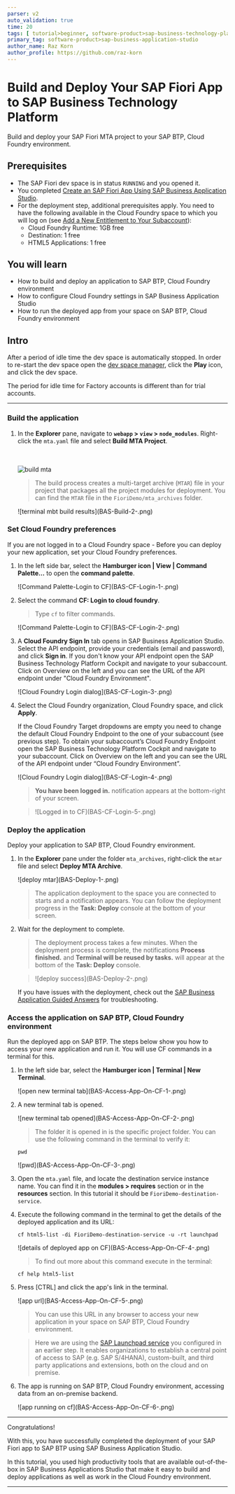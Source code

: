 ```yaml
---
parser: v2
auto_validation: true
time: 20
tags: [ tutorial>beginner, software-product>sap-business-technology-platform, software-product>sap-fiori, programming-tool>sapui5, software-product>sap-btp-cloud-foundry-environment]
primary_tag: software-product>sap-business-application-studio
author_name: Raz Korn
author_profile: https://github.com/raz-korn
---
```


# Build and Deploy Your SAP Fiori App to SAP Business Technology Platform
<!-- description --> Build and deploy your SAP Fiori MTA project to your SAP BTP, Cloud Foundry environment.

## Prerequisites
- The SAP Fiori dev space is in status `RUNNING` and you opened it.
- You completed [Create an SAP Fiori App Using SAP Business Application Studio](appstudio-fioriapps-create).
- For the deployment step, additional prerequisites apply. You need to have the following available in the Cloud Foundry space to which you will log on (see [Add a New Entitlement to Your Subaccount](cp-cf-entitlements-add)):
    - Cloud Foundry Runtime: 1GB free
    - Destination: 1 free
    - HTML5 Applications: 1 free

## You will learn
  - How to build and deploy an application to SAP BTP, Cloud Foundry environment
  - How to configure Cloud Foundry settings in SAP Business Application Studio
  - How to run the deployed app from your space on SAP BTP, Cloud Foundry environment

## Intro
After a period of idle time the dev space is automatically stopped. In order to re-start the dev space open the [dev space manager](https://triallink.eu10.trial.applicationstudio.cloud.sap/), click the **Play** icon, and click the dev space.

The period for idle time for Factory accounts is different than for trial accounts.

---

### Build the application


1. In the **Explorer** pane, navigate to **`webapp` > `view` > `node_modules`**. Right-click the `mta.yaml` file and select **Build MTA Project**.

    <br><br><!-- border -->![build mta](BAS-Build-1-.png)

    >The build process creates a multi-target archive (`MTAR`) file in your project that packages all the project modules for deployment. You can find the `MTAR` file in the `FioriDemo/mta_archives` folder.

    <!-- border -->![terminal mbt build results](BAS-Build-2-.png)


### Set Cloud Foundry preferences


If you are not logged in to a Cloud Foundry space - Before you can deploy your new application, set your Cloud Foundry preferences.

1. In the left side bar, select the **Hamburger icon | View | Command Palette…** to open the **command palette**.

    <!-- border -->![Command Palette-Login to CF](BAS-CF-Login-1-.png)    

2. Select the command **CF: Login to cloud foundry**.

    >Type `cf` to filter commands.

    <!-- border -->![Command Palette-Login to CF](BAS-CF-Login-2-.png)

3. A **Cloud Foundry Sign In** tab opens in SAP Business Application Studio. Select the API endpoint, provide your credentials (email and password), and click **Sign in**. If you don't know your API endpoint open the SAP Business Technology Platform Cockpit and navigate to your subaccount. Click on Overview on the left and you can see the URL of the API endpoint under "Cloud Foundry Environment".

    <!-- border -->![Cloud Foundry Login dialog](BAS-CF-Login-3-.png)

4. Select the Cloud Foundry organization, Cloud Foundry space, and click **Apply**.

    If the Cloud Foundry Target dropdowns are empty you need to change the default Cloud Foundry Endpoint to the one of your subaccount (see previous step). To obtain your subaccount’s Cloud Foundry Endpoint open the SAP Business Technology Platform Cockpit and navigate to your subaccount. Click on Overview on the left and you can see the URL of the API endpoint under “Cloud Foundry Environment”.

    <!-- border -->![Cloud Foundry Login dialog](BAS-CF-Login-4-.png)

    >**You have been logged in.** notification appears at the bottom-right of your screen.

    ><!-- border -->![Logged in to CF](BAS-CF-Login-5-.png)


### Deploy the application


Deploy your application to SAP BTP, Cloud Foundry environment.

1. In the **Explorer** pane under the folder `mta_archives`, right-click the `mtar` file and select **Deploy MTA Archive**.

    <!-- border -->![deploy mtar](BAS-Deploy-1-.png)

    >The application deployment to the space you are connected to starts and a notification appears. You can follow the deployment progress in the **Task: Deploy** console at the bottom of your screen.

3. Wait for the deployment to complete.

    >The deployment process takes a few minutes. When the deployment process is complete, the notifications **Process finished.** and **Terminal will be reused by tasks.** will appear at the bottom of the **Task: Deploy** console.

    ><!-- border -->![deploy success](BAS-Deploy-2-.png)

    If you have issues with the deployment, check out the [SAP Business Application Guided Answers](https://ga.support.sap.com/dtp/viewer/index.html#/tree/2827/actions/41344) for troubleshooting.


### Access the application on SAP BTP, Cloud Foundry environment


Run the deployed app on SAP BTP. The steps below show you how to access your new application and run it. You will use CF commands in a terminal for this.

1. In the left side bar, select the **Hamburger icon | Terminal | New Terminal**.

    <!-- border -->![open new terminal tab](BAS-Access-App-On-CF-1-.png)

2. A new terminal tab is opened.

    <!-- border -->![new terminal tab opened](BAS-Access-App-On-CF-2-.png)

    >The folder it is opened in is the specific project folder. You can use the following command in the terminal to verify it:
    ```Shell/Bash
    pwd
    ```
    <!-- border -->![pwd](BAS-Access-App-On-CF-3-.png)

3. Open the `mta.yaml` file, and locate the destination service instance name. You can find it in the **modules > requires** section or in the **resources** section. In this tutorial it should be `FioriDemo-destination-service`.

4. Execute the following command in the terminal to get the details of the deployed application and its URL:

    ```Shell/Bash
    cf html5-list -di FioriDemo-destination-service -u -rt launchpad
    ```

    <!-- border -->![details of deployed app on CF](BAS-Access-App-On-CF-4-.png)

    >To find out more about this command execute in the terminal:
    ```Shell/Bash
    cf help html5-list
    ```

5. Press [CTRL] and click the app's link in the terminal.

    <!-- border -->![app url](BAS-Access-App-On-CF-5-.png)

    >You can use this URL in any browser to access your new application in your space on SAP BTP, Cloud Foundry environment.

    >Here we are using the [SAP Launchpad service](https://discovery-center.cloud.sap/serviceCatalog/launchpad-service) you configured in an earlier step. It enables organizations to establish a central point of access to SAP (e.g. SAP S/4HANA), custom-built, and third party applications and extensions, both on the cloud and on premise.

6. The app is running on SAP BTP, Cloud Foundry environment, accessing data from an on-premise backend.

    <!-- border -->![app running on cf](BAS-Access-App-On-CF-6-.png)



---

Congratulations!

With this, you have successfully completed the deployment of your SAP Fiori app to SAP BTP using SAP Business Application Studio.

In this tutorial, you used high productivity tools that are available out-of-the-box in SAP Business Applications Studio that make it easy to build and deploy applications as well as work in the Cloud Foundry environment.


---
